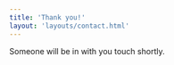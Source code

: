 ```yaml
---
title: 'Thank you!'
layout: 'layouts/contact.html'
---
```


Someone will be in with you touch shortly.
